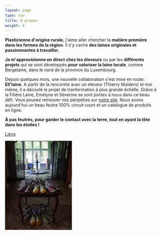 ```yaml
---
layout: page
type: nav
title: À propos
weight: 6
---
```

**Plasticienne d'origine rurale**, j'aime aller chercher la **matière première dans les fermes de la région**. Il s'y cache **des laines originales et passionnantes à travailler**.

**Je m'approvisionne en direct chez les éleveurs** ou par les **différents projets** qui se sont développés **pour valoriser la laine locale**, comme Bergelaine, dans le nord de la province du Luxembourg.

Depuis quelques mois, une nouvelle collaboration s'est mise en route: **Ell'laine**. A partir de la rencontre avec un éleveur (Thierry Mulders) et moi même, il a découlé le projet de tranformation à plus grande échèlle. Grâce à la Filière Laine, Emelyne et Séverine se sont jointes à nous dans ce beau défi. Vous pouvez retrouver nos péripéties sur [notre site](http://www.ell-laine.com/). Nous avons aujourd'hui un beau feutre 100% circuit court et un catalogue de produits en ligne.
  

**À pas feutrés, pour garder le contact avec la terre, tout en ayant la tête dans les étoiles !**

[*Liens*](/liens/)

<div class="centered"><img src="apropos.jpg" alt="feutre"></div>